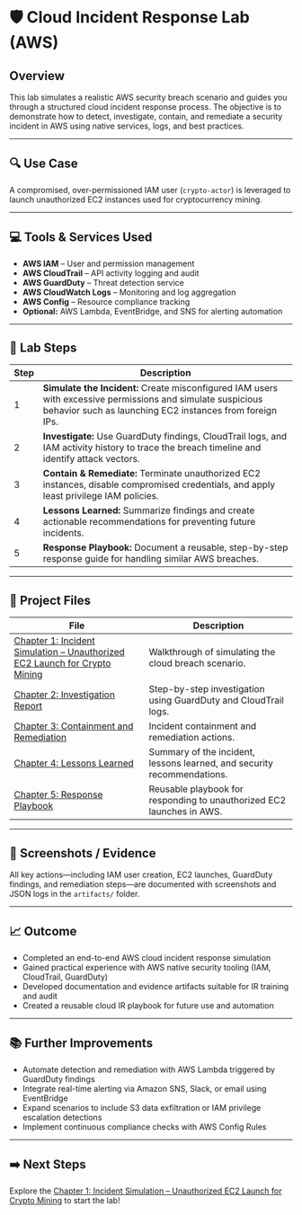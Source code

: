 # 🛡️ Cloud Incident Response Lab (AWS)

## Overview
This lab simulates a realistic AWS security breach scenario and guides you through a structured cloud incident response process.
The objective is to demonstrate how to detect, investigate, contain, and remediate a security incident in AWS using native services, logs, and best practices.

---

## 🔍 Use Case
A compromised, over-permissioned IAM user (`crypto-actor`) is leveraged to launch unauthorized EC2 instances used for cryptocurrency mining.

---

## 💻 Tools & Services Used
- **AWS IAM** – User and permission management  
- **AWS CloudTrail** – API activity logging and audit  
- **AWS GuardDuty** – Threat detection service  
- **AWS CloudWatch Logs** – Monitoring and log aggregation  
- **AWS Config** – Resource compliance tracking  
- **Optional:** AWS Lambda, EventBridge, and SNS for alerting automation  

---

## 🧭 Lab Steps

| Step | Description                                                                                                                                                             |
| ---- | ----------------------------------------------------------------------------------------------------------------------------------------------------------------------- |
| 1    | **Simulate the Incident:** Create misconfigured IAM users with excessive permissions and simulate suspicious behavior such as launching EC2 instances from foreign IPs. |
| 2    | **Investigate:** Use GuardDuty findings, CloudTrail logs, and IAM activity history to trace the breach timeline and identify attack vectors.                            |
| 3    | **Contain & Remediate:** Terminate unauthorized EC2 instances, disable compromised credentials, and apply least privilege IAM policies.                                 |
| 4    | **Lessons Learned:** Summarize findings and create actionable recommendations for preventing future incidents.                                                          |
| 5    | **Response Playbook:** Document a reusable, step-by-step response guide for handling similar AWS breaches.                                                              |


---

## 📄 Project Files

| File                                                                                                     | Description                                                             |
| -------------------------------------------------------------------------------------------------------- | ----------------------------------------------------------------------- |
| [Chapter 1: Incident Simulation – Unauthorized EC2 Launch for Crypto Mining](./1-Incident_Simulation.md) | Walkthrough of simulating the cloud breach scenario.                    |
| [Chapter 2: Investigation Report](./2-Investigation.md)                                                  | Step-by-step investigation using GuardDuty and CloudTrail logs.         |
| [Chapter 3: Containment and Remediation](./3-Containment_and_Remediation.md)                             | Incident containment and remediation actions.                           |
| [Chapter 4: Lessons Learned](./4-Lessons_Learned.md)                                                     | Summary of the incident, lessons learned, and security recommendations. |
| [Chapter 5: Response Playbook](./5-Response_Playbook.md)                                                 | Reusable playbook for responding to unauthorized EC2 launches in AWS.   |


---

## 📸 Screenshots / Evidence
All key actions—including IAM user creation, EC2 launches, GuardDuty findings, and remediation steps—are documented with screenshots and JSON logs in the `artifacts/` folder.

---

## 📈 Outcome
- Completed an end-to-end AWS cloud incident response simulation  
- Gained practical experience with AWS native security tooling (IAM, CloudTrail, GuardDuty)  
- Developed documentation and evidence artifacts suitable for IR training and audit
- Created a reusable cloud IR playbook for future use and automation  

---

## 📚 Further Improvements
- Automate detection and remediation with AWS Lambda triggered by GuardDuty findings  
- Integrate real-time alerting via Amazon SNS, Slack, or email using EventBridge  
- Expand scenarios to include S3 data exfiltration or IAM privilege escalation detections  
- Implement continuous compliance checks with AWS Config Rules  

---

## ➡️ Next Steps
Explore the [Chapter 1: Incident Simulation – Unauthorized EC2 Launch for Crypto Mining](./1-Incident_Simulation.md) to start the lab!
